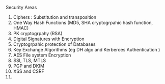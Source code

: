 Security Areas
1) Ciphers : Substitution and transposition 
2) One Way Hash Functions (MD5, SHA cryptogrpahic hash function, HMAC)
3) PK cryptogrpahy (RSA)
4) Digital Signatures with Encryption
5) Cryptogrpahic protection of Databases
6) Key Exchange Algorithms (eg DH algo  and Kerberoes Authentication )
7) AES File system Encryption
8) SSl, TLS, MTLS
9) PGP and  DKIM 
10) XSS and CSRF
11)  


